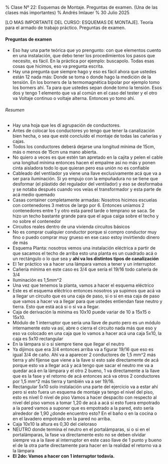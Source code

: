 % Clase Nº 22: Esquemas de Montaje. Preguntas de examen. (Una de las clases más importantes)
% Andrés Imlauer
% 30 Julio 2025

[LO MAS IMPORTANTE DEL CURSO: ESQUEMAS DE MONTAJE]. Teoría para el armado de trabajo práctico. Preguntas de examen.

#### Preguntas de examen
* Eso hay una parte teórica que yo prengunto: con que elementos cuento en una instalación, que debo tener los procedimientos los pasos que necesito, es fácil. En la práctica por ejemplo: buscapolo. Todas esas cosas que hicimos, eso va pregunta escrita.
* Hay una pregunta que siempre hago y eso es fácil ahora que ustedes están 12 nada más: Donde se toma o donde hago la medición de la tensión. En los borners de la termomagnética bipolar por ejemplo tomo los borners ahí. Ta para que ustedes sepan donde tomo la tensión. Esos dos y tengo 1 elemento que va al común en el caso del tester y el
otro va Voltaje continuo o voltaje alterna. Entonces yo tomo ahí.
###### Resumen
* Hay una hoja que les dí agrupación de conductores.
* Antes de colocar los conductores yo tengo que tener la canalización bien hecha, o sea que esté concluído el montaje de todas las cañerías y cajas.
* Todos los conductores deberá dejarse una longitud mínima de 15cm, más o menos de 15cm una mano abierta.
* No quiero a veces es que estén tan apretado en la cajita y pelen el cable una longitud mínima entonces hacen el empalme así no más y ponen cinta aisladora todo lo que quieran pero esa unión no es confiable
* Cableado del ventilador ya viene una llave exclusivamente acá que va a ser para iluminación.  Si yo empujo con la empuñadura no se tiene que desformar (el plástido del
regulador del ventilador) y eso se desformaba y se notaba después cuando vos veías el transformador y esta parte de acá medio quemado
* Casas container completamente armadas: Nosotros hicimos escuelas con contenedores 3 metros de largo por 6. Entonces uníamos 2 contenedores entre 1 y otro esta pared tarde o temprano se saca. Se hizo un techo bastante grande para que el agua caiga sobre el techo y no sobre el contenedor
* Circuitos reales dentro de una vivienda circuitos básicos
* No es comprar cualquier conductor porque si compro conductor muy fino o puedo comprar muy grueso en ese caso estoy invirtiendo dinero de más
* Esquema Planta: nosotros vemos una instalación eléctrica a partir de que sacamos el techo de arriba esto una planta es un cuadrado acá o un rectángulo o lo que sea y **ahí va los distintos tipos de canalización**
* El 1er práctico va a hacer una lámpara vamos a tener y un interruptor.
* Cañería mínima en este caso es 3/4 que sería el 19/16 todo cañería de 3/4
* Iluminación es 1,5mm^2
* Una vez que tenemos la planta, vamos a hacer el esquema eléctrico
* Este es el esquema eléctrico entonces nosotros ya supimos que acá va a llegar un circuito que es una caja de paso, si o si en esa caja de paso que vamos a hacer va a llegar para que ustedes entiendan fase neutro y tierra. Esto que está acá si o si va a llegar.
* Caja de derivación la mínima es 10x10 puede variar de 10 a 15x15 o 15x10.
* Módulo de 1 interruptor que sería una llave de punto pero es un módulo internamente esto va así, abre o cierra el circuito nada más que eso y eso va colocado en una caja que lo vamos a hacer acá una caja 5x10, la caja es 5x10 rectangular
* En la lámpara si o si siempre tiene que llegar el neutro
* Ya dijimos que era 3/4 entonces arriba va a figurar 19/16 que eso es igual 3/4 de caño. Ahí va a aparecer 2 conductores de 1,5 mm^2 más tierra y ahí fíjense que viene a la llave si esto sale directamente de acá porque esto va a llegar acá y acá tengo que sacar el neutro me va a quedar acá en la lámpara y el otro 2 bueno, 1 va directamente a la llave que es la fase y el retorno de acá entonces acá va otros 2 conductores por 1,5 mm^2 más tierra y también va a ser 19/16.
* Rectangular 5x10 solo instalación una parte del ejercicio va a estar ahí pero si esto fuera un esquema de montaje ya tengo el nivel del piso, esto es nivel 0 nivel de piso Vamos a hacer despacito con respecto al nivel del piso vamos a tomar 1,20 de acá a acá si esto fuera empotrado a la pared vamos a suponer que es empotrado a la pared, esto sería alrededor de 1,90 ¿donde encuentro esto? En el baño o en la cocina o en el lavadero empotrado en la pared no arriba.
* Caja 10x10 la altura es 0,30 del cieloraso
* NEUTRO donde termina el neutro en el portalámparas, si o si en el portalámparas, la fase va directamente esto no se deben olvidar siempre va a la llave al interruptor en este caso llave de 1 punto y bueno el de la otra parte directamente para hacer en la realidad el retorno va a la lámpara
* **El 2do: Vamos a hacer con 1 interruptor todavía.**


